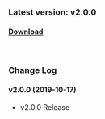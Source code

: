 ### Latest version: v2.0.0

#### [Download](https://xyuditqzezxs1008973.cdn.ntruss.com/sdk/GamePotSDK_Android_0426.zip)

<br/>

### Change Log

#### v2.0.0 (2019-10-17)

- v2.0.0 Release
